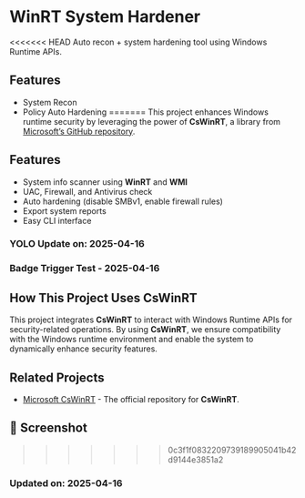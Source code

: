 # WinRT System Hardener

<<<<<<< HEAD
Auto recon + system hardening tool using Windows Runtime APIs.

## Features
- System Recon
- Policy Auto Hardening
=======
This project enhances Windows runtime security by leveraging the power of **CsWinRT**, a library from [Microsoft’s GitHub repository](https://github.com/morningstarxcdcode/CsWinRT).

## Features

- System info scanner using **WinRT** and **WMI**
- UAC, Firewall, and Antivirus check
- Auto hardening (disable SMBv1, enable firewall rules)
- Export system reports
- Easy CLI interface

### YOLO Update on: 2025-04-16

### Badge Trigger Test - 2025-04-16

## How This Project Uses **CsWinRT**

This project integrates **CsWinRT** to interact with Windows Runtime APIs for security-related operations. By using **CsWinRT**, we ensure compatibility with the Windows runtime environment and enable the system to dynamically enhance security features.

## Related Projects

- [Microsoft CsWinRT](https://github.com/microsoft/CsWinRT) - The official repository for **CsWinRT**.

## 📸 Screenshot
>>>>>>>
>>>>>>> 0c3f1f0832209739189905041b42d9144e3851a2
>>>>>>>
### Updated on: 2025-04-16
